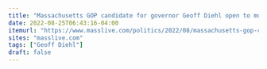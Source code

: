 ```yaml
---
title: "Massachusetts GOP candidate for governor Geoff Diehl open to multiple debates against Democratic AG Maura Healey"
date: 2022-08-25T06:43:16-04:00
itemurl: "https://www.masslive.com/politics/2022/08/massachusetts-gop-candidate-for-governor-geoff-diehl-open-to-multiple-debates-against-democratic-ag-maura-healey.html"
sites: "masslive.com"
tags: ["Geoff Diehl"]
draft: false
---
```


